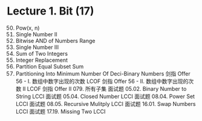 # Lecture 1. Bit (17)

0050. Pow(x, n)
0137. Single Number II
0201. Bitwise AND of Numbers Range
0260. Single Number III
0371. Sum of Two Integers
0397. Integer Replacement
0416. Partition Equal Subset Sum
1689. Partitioning Into Minimum Number Of Deci-Binary Numbers
剑指 Offer 56 - I. 数组中数字出现的次数 LCOF
剑指 Offer 56 - II. 数组中数字出现的次数 II LCOF
剑指 Offer II 079. 所有子集
面试题 05.02. Binary Number to String LCCI
面试题 05.04. Closed Number LCCI
面试题 08.04. Power Set LCCI
面试题 08.05. Recursive Mulitply LCCI
面试题 16.01. Swap Numbers LCCI
面试题 17.19. Missing Two LCCI

